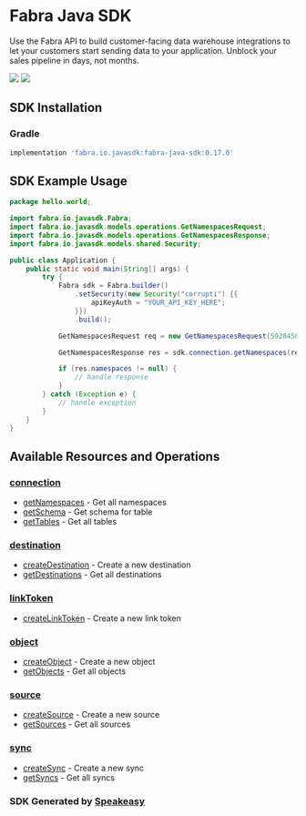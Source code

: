 # Fabra Java SDK

<div align="left">
   <p>Use the Fabra API to build customer-facing data warehouse integrations to let your customers start sending data to your application. Unblock your sales pipeline in days, not months.</p>
   <a href="https://github.com/fabra-io/java-sdk/actions"><img src="https://img.shields.io/github/actions/workflow/status/fabra-io/java-sdk/speakeasy_sdk_generation.yml?style=for-the-badge" /></a>
   <a href="https://www.fabra.io/#Email-Hero"><img src="https://img.shields.io/static/v1?label=Docs&message=Sign Up&color=2ca47c&style=for-the-badge" /></a>
</div>

<!-- Start SDK Installation -->
## SDK Installation

### Gradle

```groovy
implementation 'fabra.io.javasdk:fabra-java-sdk:0.17.0'
```
<!-- End SDK Installation -->

## SDK Example Usage
<!-- Start SDK Example Usage -->
```java
package hello.world;

import fabra.io.javasdk.Fabra;
import fabra.io.javasdk.models.operations.GetNamespacesRequest;
import fabra.io.javasdk.models.operations.GetNamespacesResponse;
import fabra.io.javasdk.models.shared.Security;

public class Application {
    public static void main(String[] args) {
        try {
            Fabra sdk = Fabra.builder()
                .setSecurity(new Security("corrupti") {{
                    apiKeyAuth = "YOUR_API_KEY_HERE";
                }})
                .build();

            GetNamespacesRequest req = new GetNamespacesRequest(592845L);            

            GetNamespacesResponse res = sdk.connection.getNamespaces(req);

            if (res.namespaces != null) {
                // handle response
            }
        } catch (Exception e) {
            // handle exception
        }
    }
}
```
<!-- End SDK Example Usage -->

<!-- Start SDK Available Operations -->
## Available Resources and Operations


### [connection](docs/connection/README.md)

* [getNamespaces](docs/connection/README.md#getnamespaces) - Get all namespaces
* [getSchema](docs/connection/README.md#getschema) - Get schema for table
* [getTables](docs/connection/README.md#gettables) - Get all tables

### [destination](docs/destination/README.md)

* [createDestination](docs/destination/README.md#createdestination) - Create a new destination
* [getDestinations](docs/destination/README.md#getdestinations) - Get all destinations

### [linkToken](docs/linktoken/README.md)

* [createLinkToken](docs/linktoken/README.md#createlinktoken) - Create a new link token

### [object](docs/object/README.md)

* [createObject](docs/object/README.md#createobject) - Create a new object
* [getObjects](docs/object/README.md#getobjects) - Get all objects

### [source](docs/source/README.md)

* [createSource](docs/source/README.md#createsource) - Create a new source
* [getSources](docs/source/README.md#getsources) - Get all sources

### [sync](docs/sync/README.md)

* [createSync](docs/sync/README.md#createsync) - Create a new sync
* [getSyncs](docs/sync/README.md#getsyncs) - Get all syncs
<!-- End SDK Available Operations -->

### SDK Generated by [Speakeasy](https://docs.speakeasyapi.dev/docs/using-speakeasy/client-sdks)
